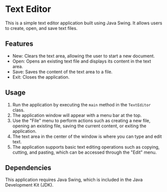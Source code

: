 # Text Editor

This is a simple text editor application built using Java Swing. It allows users to create, open, and save text files.

## Features

- New: Clears the text area, allowing the user to start a new document.
- Open: Opens an existing text file and displays its content in the text area.
- Save: Saves the content of the text area to a file.
- Exit: Closes the application.

## Usage

1. Run the application by executing the `main` method in the `TextEditor` class.
2. The application window will appear with a menu bar at the top.
3. Use the "File" menu to perform actions such as creating a new file, opening an existing file, saving the current content, or exiting the application.
4. The text area in the center of the window is where you can type and edit text.
5. The application supports basic text editing operations such as copying, cutting, and pasting, which can be accessed through the "Edit" menu.

## Dependencies

This application requires Java Swing, which is included in the Java Development Kit (JDK).

